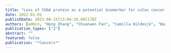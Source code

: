 ```yaml
---
title: "Loss of CHGA protein as a potential biomarker for colon cancer diagnosis: A study on biomarker discovery by machine learning and confirmation by immunohistochemistry in colorectal cancer tissue microarrays"
date: 2022-01-01
publishDate: 2023-08-15T13:04:16.001178Z
authors: [admin, "Hong Zhang", "Chuanwen Fan", "Camilla Hildesjö", "Bairong Shen", "Xiao-Feng Sun"]
publication_types: ["2"]
abstract: ""
featured: false
publication: "*Cancers*"
---
```


